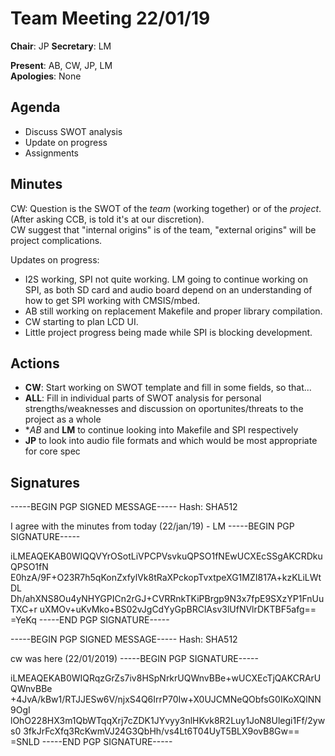 Team Meeting 22/01/19
===

<!-- remember two spaces at end of line to break onto a new line -->
**Chair**: JP
**Secretary**: LM

**Present**: AB, CW, JP, LM  
**Apologies**: None

## Agenda
 - Discuss SWOT analysis
 - Update on progress
 - Assignments

## Minutes
CW: Question is the SWOT of the *team* (working together) or of the *project*. (After asking CCB, is told it's at our discretion).  
CW suggest that "internal origins" is of the team, "external origins" will be project complications.

Updates on progress:
 - I2S working, SPI not quite working. LM going to continue working on SPI, as both SD card and audio board depend on an understanding of how to get SPI working with CMSIS/mbed.
 - AB still working on replacement Makefile and proper library compilation.
 - CW starting to plan LCD UI.
 - Little project progress being made while SPI is blocking development.

<!-- ## Any other business -->

## Actions
 - **CW**: Start working on SWOT template and fill in some fields, so that...
 - **ALL**: Fill in individual parts of SWOT analysis for personal strengths/weaknesses and discussion on oportunites/threats to the project as a whole
 - **AB* and **LM** to continue looking into Makefile and SPI respectively
 - **JP** to look into audio file formats and which would be most appropriate for core spec
## Signatures
<!-- 
	Paste in entire GPG signed messages here 
	Messages should have initials and date
	Signatures should be surrounded with triple backticks (on their own line) and the full signature block should be copied. For example:
	```
	-----BEGIN PGP SIGNED MESSAGE-----
		...
	-----END PGP SIGNATURE-----
	```
	
-->

-----BEGIN PGP SIGNED MESSAGE-----
Hash: SHA512

I agree with the minutes from today (22/jan/19) - LM
-----BEGIN PGP SIGNATURE-----

iLMEAQEKAB0WIQQVYrOSotLiVPCPVsvkuQPSO1fNEwUCXEcSSgAKCRDkuQPSO1fN
E0hzA/9F+O23R7h5qKonZxfylVk8tRaXPckopTvxtpeXG1MZI817A+kzKLiLWtDL
Dh/ahXNS8Ou4yNHYGPICn2rGJ+CVRRnkTKiPBrgp9N3x7fpE9SXzYP1FnUuTXC+r
uXMOv+uKvMko+BS02vJgCdYyGpBRClAsv3lUfNVlrDKTBF5afg==
=YeKq
-----END PGP SIGNATURE-----

-----BEGIN PGP SIGNED MESSAGE-----
Hash: SHA512

cw was here (22/01/2019)
-----BEGIN PGP SIGNATURE-----

iLMEAQEKAB0WIQRqzGrZs7iv8HSpNrkrUQWnvBBe+wUCXEcTjQAKCRArUQWnvBBe
+4JvA/kBw1/RTJJESw6V/njxS4Q6IrrP70Iw+X0UJCMNeQObfsG0IKoXQlNN9OgI
lOhO228HX3m1QbWTqqXrj7cZDK1JYvyy3nlHKvk8R2Luy1JoN8Ulegi1Ff/2yws0
3fkJrFcXfq3RcKwmVJ24G3QbHh/vs4Lt6T04UyT5BLX9ovB8Gw==
=SNLD
-----END PGP SIGNATURE-----
